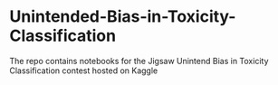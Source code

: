 # Unintended-Bias-in-Toxicity-Classification
The repo contains notebooks for the Jigsaw Unintend Bias in Toxicity Classification contest hosted on Kaggle

